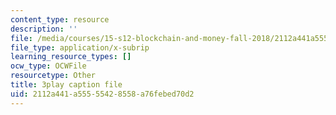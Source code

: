 ```yaml
---
content_type: resource
description: ''
file: /media/courses/15-s12-blockchain-and-money-fall-2018/2112a441a55555428558a76febed70d2_vPJ8oQ99r9c.vtt
file_type: application/x-subrip
learning_resource_types: []
ocw_type: OCWFile
resourcetype: Other
title: 3play caption file
uid: 2112a441-a555-5542-8558-a76febed70d2
---
```


